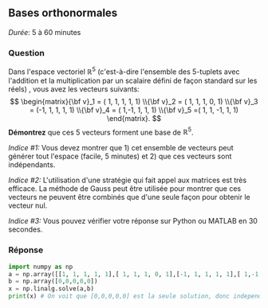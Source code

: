 ## Bases orthonormales

*Durée*: 5 à 60 minutes

### Question

Dans l'espace vectoriel $\mathbb{R}^5$ (c'est-à-dire l'ensemble des 5-tuplets avec l'addition et la multiplication par un scalaire défini de façon standard sur les réels) , vous avez les vecteurs suivants: 
$$
\begin{matrix}{\bf v}_1 = ( 1, 1, 1, 1, 1) \\{\bf v}_2 = ( 1, 1, 1, 0, 1) \\{\bf v}_3 = (-1, 1, 1, 1, 1) \\{\bf v}_4 = ( 1,-1, 1, 1, 1) \\{\bf v}_5 =( 1, 1, -1, 1, 1) \end{matrix}.
$$
**Démontrez** que ces 5 vecteurs forment une base de $\mathbb{R}^5$.

*Indice #1:* Vous devez montrer que 1) cet ensemble de vecteurs peut générer tout l'espace (facile, 5 minutes) et 2) que ces vecteurs sont indépendants.

*Indice #2:* L'utilisation d'une stratégie qui fait appel aux matrices est très efficace. La méthode de Gauss peut être utilisée pour montrer que ces vecteurs ne peuvent être combinés que d'une seule façon pour obtenir le vecteur nul.

*Indice #3:* Vous pouvez vérifier votre réponse sur Python ou MATLAB en 30 secondes.

### Réponse

```python
import numpy as np
a = np.array([[1, 1, 1, 1, 1],[ 1, 1, 1, 0, 1],[-1, 1, 1, 1, 1],[ 1,-1, 1, 1, 1],[1, 1, -1, 1, 1]])
b = np.array([0,0,0,0,0])
x = np.linalg.solve(a,b)
print(x) # On voit que [0,0,0,0,0] est la seule solution, donc independants
```